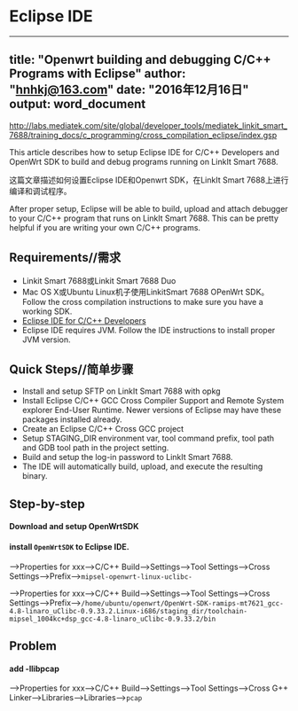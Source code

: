 # Eclipse IDE

---
title: "Openwrt building and debugging C/C++ Programs with Eclipse"
author: "hnhkj@163.com"
date: "2016年12月16日"
output: word_document
---

<http://labs.mediatek.com/site/global/developer_tools/mediatek_linkit_smart_7688/training_docs/c_programming/cross_compilation_eclipse/index.gsp>

This article describes how to setup Eclipse IDE for C/C++ Developers and OpenWrt SDK to build and debug programs running on LinkIt Smart 7688.

这篇文章描述如何设置Eclipse IDE和Openwrt SDK，在LinkIt Smart 7688上进行编译和调试程序。

After proper setup, Eclipse will be able to build, upload and attach debugger to your C/C++ program that runs on LinkIt Smart 7688. This can be pretty helpful if you are writing your own C/C++ programs.

## Requirements//需求

* Linkit Smart 7688或Linkit Smart 7688 Duo
* Mac OS X或Ubuntu Linux机子使用LinkitSmart 7688 OPenWrt SDK。 Follow the cross compilation instructions to make sure you have a working SDK.
* [Eclipse IDE for C/C++ Developers](http://www.eclipse.org/downloads/packages/eclipse-ide-cc-developers/mars1)
* Eclipse IDE requires JVM. Follow the IDE instructions to install proper JVM version.

## Quick Steps//简单步骤

* Install and setup SFTP on LinkIt Smart 7688 with opkg
* Install Eclipse C/C++ GCC Cross Compiler Support and Remote System explorer End-User Runtime. Newer versions of Eclipse may have these packages installed already.
* Create an Eclipse C/C++ Cross GCC project
* Setup STAGING_DIR environment var, tool command prefix, tool path and GDB tool path in the project setting.
* Build and setup the log-in password to LinkIt Smart 7688.
* The IDE will automatically build, upload, and execute the resulting binary.

## Step-by-step

#### Download and setup OpenWrtSDK

#### install `OpenWrtSDK` to Eclipse IDE.

-->Properties for xxx-->C/C++ Build-->Settings-->Tool Settings-->Cross Settings-->Prefix-->`mipsel-openwrt-linux-uclibc-`

-->Properties for xxx-->C/C++ Build-->Settings-->Tool Settings-->Cross Settings-->Prefix-->`/home/ubuntu/openwrt/OpenWrt-SDK-ramips-mt7621_gcc-4.8-linaro_uClibc-0.9.33.2.Linux-i686/staging_dir/toolchain-mipsel_1004kc+dsp_gcc-4.8-linaro_uClibc-0.9.33.2/bin`


## Problem

#### add -llibpcap

-->Properties for xxx-->C/C++ Build-->Settings-->Tool Settings-->Cross G++ Linker-->Libraries-->Libraries-->`pcap`


